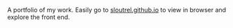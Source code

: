 A portfolio of my work. Easily go to <a href="http://sloutrel.github.io" target="_blank">sloutrel.github.io</a> to view in browser and explore the front end.
